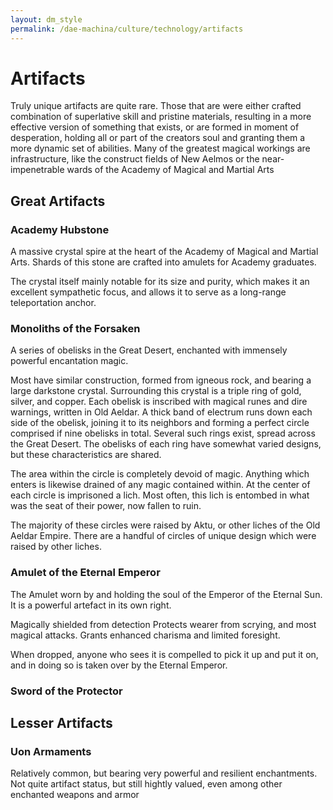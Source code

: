 ```yaml
---
layout: dm_style
permalink: /dae-machina/culture/technology/artifacts
---
```


# Artifacts

Truly unique artifacts are quite rare.
Those that are were either crafted combination of superlative skill and pristine materials, resulting in a more effective version of something that exists, or are formed in moment of desperation, 
holding all or part of the creators soul and granting them a more dynamic set of abilities.
Many of the greatest magical workings are infrastructure, like the construct fields of New Aelmos or the near-impenetrable wards of the Academy of Magical and Martial Arts

## Great Artifacts

### Academy Hubstone

A massive crystal spire at the heart of the Academy of Magical and Martial Arts.
Shards of this stone are crafted into amulets for Academy graduates.

The crystal itself mainly notable for its size and purity, which makes it an excellent sympathetic focus, and allows it to serve as a long-range teleportation anchor.

### Monoliths of the Forsaken

A series of obelisks in the Great Desert, enchanted with immensely powerful encantation magic.

Most have similar construction, formed from igneous rock, and bearing a large darkstone crystal. Surrounding this crystal is a triple ring of gold, silver, and copper. 
Each obelisk is inscribed with magical runes and dire warnings, written in Old Aeldar.
A thick band of electrum runs down each side of the obelisk, joining it to its neighbors and forming a perfect circle comprised if nine obelisks in total.
Several such rings exist, spread across the Great Desert. The obelisks of each ring have somewhat varied designs, but these characteristics are shared.

The area within the circle is completely devoid of magic. Anything which enters is likewise drained of any magic contained within.
At the center of each circle is imprisoned a lich. Most often, this lich is entombed in what was the seat of their power, now fallen to ruin.

The majority of these circles were raised by Aktu, or other liches of the Old Aeldar Empire.
There are a handful of circles of unique design which were raised by other liches.

### Amulet of the Eternal Emperor

The Amulet worn by and holding the soul of the Emperor of the Eternal Sun.
It is a powerful artefact in its own right.

Magically shielded from detection
Protects wearer from scrying, and most magical attacks.
Grants enhanced charisma and limited foresight.

When dropped, anyone who sees it is compelled to pick it up and put it on, and in doing so is taken over by the Eternal Emperor.


### Sword of the Protector

## Lesser Artifacts

### Uon Armaments

Relatively common, but bearing very powerful and resilient enchantments.
Not quite artifact status, but still hightly valued, even among other enchanted weapons and armor